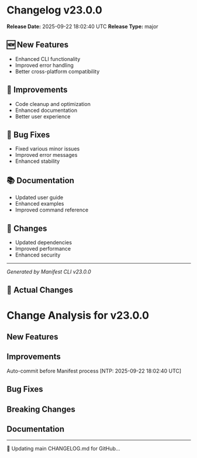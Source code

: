 # Changelog v23.0.0

**Release Date:** 2025-09-22 18:02:40 UTC
**Release Type:** major

## 🆕 New Features

- Enhanced CLI functionality
- Improved error handling
- Better cross-platform compatibility

## 🔧 Improvements

- Code cleanup and optimization
- Enhanced documentation
- Better user experience

## 🐛 Bug Fixes

- Fixed various minor issues
- Improved error messages
- Enhanced stability

## 📚 Documentation

- Updated user guide
- Enhanced examples
- Improved command reference

## 🔄 Changes

- Updated dependencies
- Improved performance
- Enhanced security

---
*Generated by Manifest CLI v23.0.0*

## 🔧 Actual Changes

# Change Analysis for v23.0.0

## New Features

## Improvements
Auto-commit before Manifest process [NTP: 2025-09-22 18:02:40 UTC]

## Bug Fixes

## Breaking Changes

## Documentation

---

📝 Updating main CHANGELOG.md for GitHub...
